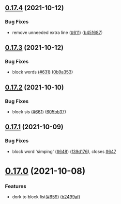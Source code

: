 ## [0.17.4](https://github.com/EddieHubCommunity/EddieBot/compare/v0.17.3...v0.17.4) (2021-10-12)


### Bug Fixes

* remove unneeded extra line ([#611](https://github.com/EddieHubCommunity/EddieBot/issues/611)) ([b451687](https://github.com/EddieHubCommunity/EddieBot/commit/b451687507d89ebb0779f2fa87b1bfc063d605f2))



## [0.17.3](https://github.com/EddieHubCommunity/EddieBot/compare/v0.17.2...v0.17.3) (2021-10-12)


### Bug Fixes

* block words ([#631](https://github.com/EddieHubCommunity/EddieBot/issues/631)) ([0b9a353](https://github.com/EddieHubCommunity/EddieBot/commit/0b9a3534766ccb8e8d3b6273b275527ea1a88b9d))



## [0.17.2](https://github.com/EddieHubCommunity/EddieBot/compare/v0.17.1...v0.17.2) (2021-10-10)


### Bug Fixes

* block sis ([#661](https://github.com/EddieHubCommunity/EddieBot/issues/661)) ([605bb37](https://github.com/EddieHubCommunity/EddieBot/commit/605bb372a015c1784b2c75b9d764385116626a32))



## [0.17.1](https://github.com/EddieHubCommunity/EddieBot/compare/v0.17.0...v0.17.1) (2021-10-09)


### Bug Fixes

* block word 'simping'  ([#648](https://github.com/EddieHubCommunity/EddieBot/issues/648)) ([f39d176](https://github.com/EddieHubCommunity/EddieBot/commit/f39d176de08387ccc7ca58c6997e726fffc60b5f)), closes [#647](https://github.com/EddieHubCommunity/EddieBot/issues/647)



# [0.17.0](https://github.com/EddieHubCommunity/EddieBot/compare/v0.16.3...v0.17.0) (2021-10-08)


### Features

* dork to block list([#659](https://github.com/EddieHubCommunity/EddieBot/issues/659))  ([b2499af](https://github.com/EddieHubCommunity/EddieBot/commit/b2499af839df5c853742114833ecef2c434b930c))



